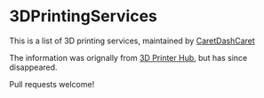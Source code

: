 3DPrintingServices
==================

This is a list of 3D printing services, maintained by [CaretDashCaret](http://caretdashcaret.wordpress.com)

The information was orignally from [3D Printer Hub](http://3dprinterhub.com/), but has since disappeared.

Pull requests welcome!